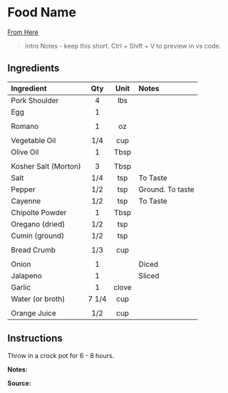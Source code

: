 # Food Name

[From Here](https://github.com/cnstoll/Grocery-Recipe-Format)

> Intro Notes - keep this short. Ctrl + Shift + V to preview in vs code.

## Ingredients

| Ingredient          | Qty    | Unit  | Notes                                                                                 |
|:---------------------|:--------:|:-------:|:--------------------------------------------|
| Pork Shoulder       | 4      | lbs   |                                                                                       
| Egg                 | 1      |       |                                                                                       
||||
| Romano              | 1      | oz    |                                                                                       
||||
| Vegetable Oil       | 1/4    | cup   |                                                                                       
| Olive Oil           | 1      | Tbsp  |                                                                                       
||||
| Kosher Salt (Morton)| 3      | Tbsp  |                                                                                       
| Salt                | 1/4    | tsp   | To Taste                                                                              
| Pepper              | 1/2    | tsp   | Ground. To taste                                                                      
| Cayenne             | 1/2    | tsp   | To Taste                                                                              
| Chipolte Powder     | 1      | Tbsp  |                                                                                       
| Oregano (dried)     | 1/2    | tsp   |                                                                                       
| Cumin (ground)      | 1/2    | tsp   |                                                                                       
||||
| Bread Crumb         | 1/3    | cup   |                                                                                       
||||
| Onion               | 1      |       | Diced                                                                                 
| Jalapeno            | 1      |       | Sliced                                                                                
| Garlic              | 1      | clove |                                                                                       
| Water (or broth)    | 7 1/4  | cup   |                                                                                       
||||
| Orange Juice        | 1/2    | cup   |                                                                                       

## Instructions

Throw in a crock pot for 6 - 8 hours.

**Notes:**

**Source:**